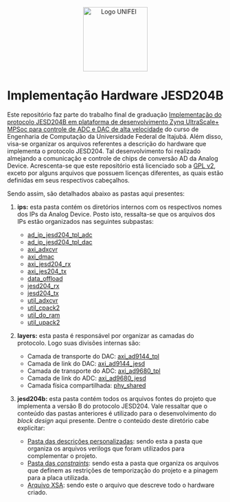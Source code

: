 <div align="center">
   <img src="https://cdn.worldvectorlogo.com/logos/unifei-1.svg" alt="Logo UNIFEI" width="150">
    <h1>Implementação Hardware JESD204B</h1>
</div>

Este repositório faz parte do trabalho final de graduação [Implementação do protocolo JESD204B em plataforma de desenvolvimento Zynq UltraScale+ MPSoc para controle de ADC e DAC de alta velocidade](./monograph.pdf) do curso de Engenharia de Computação da Universidade Federal de Itajubá. Além disso, visa-se organizar os arquivos referentes a descrição do hardware que implementa o protocolo JESD204. Tal desenvolvimento foi realizado almejando a comunicação e controle de chips de conversão AD da Analog Device. Acrescenta-se que este repositório está licenciado sob a [GPL v2](./LICENSE), exceto por alguns arquivos que possuem licenças diferentes, as quais estão definidas em seus respectivos cabeçalhos.

Sendo assim, são detalhados abaixo as pastas aqui presentes:

1. **ips:** esta pasta contém os diretórios internos com os respectivos nomes dos IPs da Analog Device. Posto isto, ressalta-se que os arquivos dos IPs estão organizados nas seguintes subpastas:

   - [ad_ip_jesd204_tpl_adc](/ips/ad_ip_jesd204_tpl_adc/)
   - [ad_ip_jesd204_tpl_dac](/ips/ad_ip_jesd204_tpl_dac/)
   - [axi_adxcvr](/ips/axi_adxcvr/)
   - [axi_dmac](/ips/dmac/)
   - [axi_jesd204_rx](/ips/axi_jesd204_rx)
   - [axi_jes204_tx](/ips/axi_jesd204_tx)
   - [data_offload](/ips/data_offload)
   - [jesd204_rx](/ips/jesd204_rx)
   - [jesd204_tx](/ips/jesd204_tx)
   - [util_adxcvr](/ips/util_adxcvr)
   - [util_cpack2](/ips/util_cpack2)
   - [util_do_ram](/ips/util_do_ram)
   - [util_upack2](/ips/util_upack2)

2. **layers:** esta pasta é responsável por organizar as camadas do protocolo. Logo suas divisões internas são:

   - Camada de transporte do DAC: [axi_ad9144_tpl](/layers/axi_ad9144_tpl)
   - Camada de link do DAC: [axi_ad9144_jesd](/layers/axi_ad9144_jesd)
   - Camada de transporte do ADC: [axi_ad9680_tpl](/layers/axi_ad9680_tpl)
   - Camada de link do ADC: [axi_ad9680_jesd](/layers/axi_ad9680_jesd)
   - Camada física compartilhada: [phy_shared](/layers/phy_shared)

3. **jesd204b:** esta pasta contém todos os arquivos fontes do projeto que implementa a versão B do protocolo JESD204. Vale ressaltar que o conteúdo das pastas anteriores é utilizado para o desenvolvimento do _block design_ aqui presente. Dentre o conteúdo deste diretório cabe explicitar:
   - [Pasta das descrições personalizadas](/jesd204b/jesd204b.scrs/sources_1/new): sendo esta a pasta que organiza os arquivos verilogs que foram utilizados para complementar o projeto.
   - [Pasta das _constraints_](/jesd204b/jesd204b.scrs/constrs_1/new): sendo esta a pasta que organiza os arquivos que definem as restrições de temporização do projeto e a pinagem para a placa utilizada.
   - [Arquivo XSA](/jesd204b/jesd204b.xsa): sendo este o arquivo que descreve todo o hardware criado.
